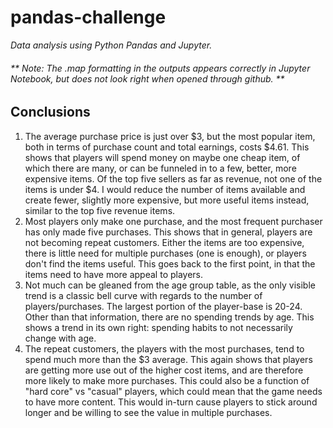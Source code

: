 # pandas-challenge
*Data analysis using Python Pandas and Jupyter.*

###### ** Note: The .map formatting in the outputs appears correctly in Jupyter Notebook, but does not look right when opened through github. **

## Conclusions

1. The average purchase price is just over $3, but the most popular item, both in terms of purchase count and total earnings, costs $4.61. This shows that players will spend money on maybe one cheap item, of which there are many, or can be funneled in to a few, better, more expensive items. Of the top five sellers as far as revenue, not one of the items is under $4. I would reduce the number of items available and create fewer, slightly more expensive, but more useful items instead, similar to the top five revenue items.
2. Most players only make one purchase, and the most frequent purchaser has only made five purchases. This shows that in general, players are not becoming repeat customers. Either the items are too expensive, there is little need for multiple purchases (one is enough), or players don't find the items useful. This goes back to the first point, in that the items need to have more appeal to players.
3. Not much can be gleaned from the age group table, as the only visible trend is a classic bell curve with regards to the number of players/purchases. The largest portion of the player-base is 20-24. Other than that information, there are no spending trends by age. This shows a trend in its own right: spending habits to not necessarily change with age.
4. The repeat customers, the players with the most purchases, tend to spend much more than the $3 average. This again shows that players are getting more use out of the higher cost items, and are therefore more likely to make more purchases. This could also be a function of "hard core" vs "casual" players, which could mean that the game needs to have more content. This would in-turn cause players to stick around longer and be willing to see the value in multiple purchases.